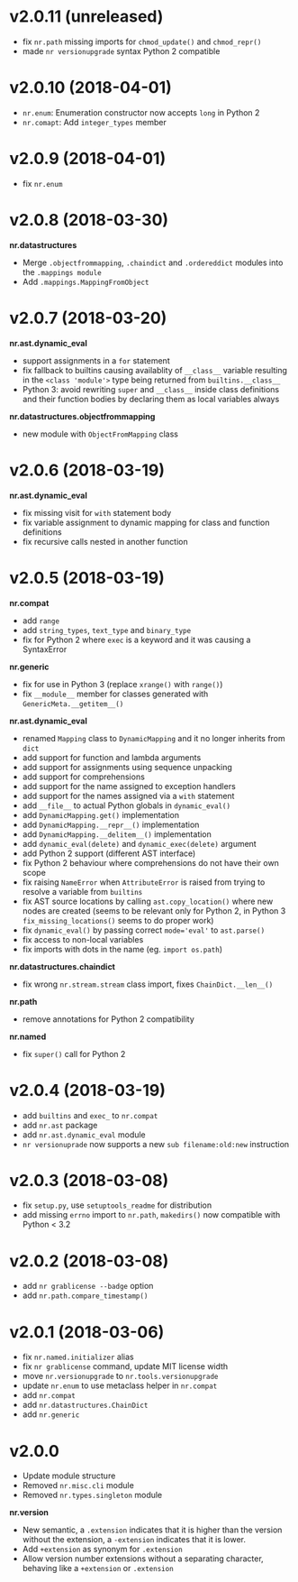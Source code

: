 # v2.0.11 (unreleased)

* fix `nr.path` missing imports for `chmod_update()` and `chmod_repr()`
* made `nr versionupgrade` syntax Python 2 compatible

# v2.0.10 (2018-04-01)

* `nr.enum`: Enumeration constructor now accepts `long` in Python 2
* `nr.comapt`: Add `integer_types` member

# v2.0.9 (2018-04-01)

* fix `nr.enum`

# v2.0.8 (2018-03-30)

__nr.datastructures__

* Merge `.objectfrommapping`, `.chaindict` and `.ordereddict` modules into
  the `.mappings module`
* Add `.mappings.MappingFromObject`

# v2.0.7 (2018-03-20)

__nr.ast.dynamic_eval__

* support assignments in a `for` statement
* fix fallback to builtins causing availablity of `__class__` variable
  resulting in the `<class 'module'>` type being returned from
  `builtins.__class__`
* Python 3: avoid rewriting `super` and `__class__` inside class definitions
  and their function bodies by declaring them as local variables always

__nr.datastructures.objectfrommapping__

* new module with `ObjectFromMapping` class

# v2.0.6 (2018-03-19)

__nr.ast.dynamic_eval__

* fix missing visit for `with` statement body
* fix variable assignment to dynamic mapping for class and function definitions
* fix recursive calls nested in another function

# v2.0.5 (2018-03-19)

__nr.compat__

* add `range`
* add `string_types`, `text_type` and `binary_type`
* fix for Python 2 where `exec` is a keyword and it was causing a SyntaxError

__nr.generic__

* fix for use in Python 3 (replace `xrange()` with `range()`)
* fix `__module__` member for classes generated with `GenericMeta.__getitem__()`

__nr.ast.dynamic_eval__

* renamed `Mapping` class to `DynamicMapping` and it no longer inherits from `dict`
* add support for function and lambda arguments
* add support for assignments using sequence unpacking
* add support for comprehensions
* add support for the name assigned to exception handlers
* add support for the names assigned via a `with` statement
* add `__file__` to actual Python globals in `dynamic_eval()`
* add `DynamicMapping.get()` implementation
* add `DynamicMapping.__repr__()` implementation
* add `DynamicMapping.__delitem__()` implementation
* add `dynamic_eval(delete)` and `dynamic_exec(delete)` argument
* add Python 2 support (different AST interface)
* fix Python 2 behaviour where comprehensions do not have their own scope
* fix raising `NameError` when `AttributeError` is raised from trying to
  resolve a variable from `builtins`
* fix AST source locations by calling `ast.copy_location()` where new nodes
  are created (seems to be relevant only for Python 2, in Python 3
  `fix_missing_locations()` seems to do proper work)
* fix `dynamic_eval()` by passing correct `mode='eval'` to `ast.parse()`
* fix access to non-local variables
* fix imports with dots in the name (eg. `import os.path`)

__nr.datastructures.chaindict__

* fix wrong `nr.stream.stream` class import, fixes `ChainDict.__len__()`

__nr.path__

* remove annotations for Python 2 compatibility

__nr.named__

* fix `super()` call for Python 2

# v2.0.4 (2018-03-19)

* add `builtins` and `exec_` to `nr.compat`
* add `nr.ast` package
* add `nr.ast.dynamic_eval` module
* `nr versionuprade` now supports a new `sub filename:old:new` instruction

# v2.0.3 (2018-03-08)

* fix `setup.py`, use `setuptools_readme` for distribution
* add missing `errno` import to `nr.path`, `makedirs()` now compatible with
  Python < 3.2

# v2.0.2 (2018-03-08)

* add `nr grablicense --badge` option
* add `nr.path.compare_timestamp()`

# v2.0.1 (2018-03-06)

* fix `nr.named.initializer` alias
* fix `nr grablicense` command, update MIT license width
* move `nr.versionupgrade` to `nr.tools.versionupgrade`
* update `nr.enum` to use metaclass helper in `nr.compat`
* add `nr.compat`
* add `nr.datastructures.ChainDict`
* add `nr.generic`

# v2.0.0

* Update module structure
* Removed `nr.misc.cli` module
* Removed `nr.types.singleton` module

__nr.version__

* New semantic, a `.extension` indicates that it is higher than the
  version without the extension, a `-extension` indicates that it is lower.
* Add `+extension` as synonym for `.extension`
* Allow version number extensions without a separating character, behaving
  like a `+extension` or `.extension`
